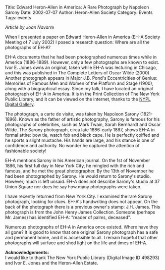 Title: Edward Heron-Allen in America: A Rare Photograph by Napoleon Sarony
Date: 2002-07-07
Author: Heron-Allen Society
Category: Events
Tags: events

*Article by Joan Navarre*

When I presented a paper on Edward Heron-Allen in America (EH-A Society Meeting of 7 July 2002) I posed a research question: Where are all the photographs of EH-A?

EH-A documents that he had been photographed numerous times while in America (1886-1889). However, only a few photographs are known to exist. Ivor E. Jones owns an original, taken while EH-A was lecturing in Chicago, and this was published in The Complete Letters of Oscar Wilde (2000). Another photograph appears in Major J.B. Pond's Eccentricities of Genius: Memories of Famous Men and Women of the Platform and Stage (1900), along with a biographical essay. Since my talk, I have located an original photograph of EH-A in America. It is in the Print Collection of The New York Public Library, and it can be viewed on the internet, thanks to the [NYPL Digital Gallery](http://digitalgallery.nypl.org/nypldigital/dgkeysearchdetail.cfm?trg=1&strucID=342756&imageID=498293&word=heron%20allen&s=1&notword=&d=&c=&f=&lWord=&lField=&sScope=&sLevel=&sLabel=&total=1&num=0&imgs=12&pNum=&pos=1).

The photograph, a carte de visite, was taken by Napoleon Sarony (1821-1896). Known as the father of artistic photography, Sarony is famous for his photographs of celebrities, such as Mark Twain, Sarah Bernhardt and Oscar Wilde. The Sarony photograph, circa late 1886-early 1887, shows EH-A in formal attire: bow tie, watch fob and black cape. He is perfectly coiffed and he sports a slight mustache. His hands are large, and his stance is one of confidence and authority. No wonder he captured the attention of fashionable society!

EH-A mentions Sarony in his American journal. On the 1st of November 1886, his first full day in New York City, he mingled with the rich and famous, and he met the great photographer. By the 13th of November he had been photographed by Sarony. He would return to Sarony's studio. However, much is left unsaid. EH-A does not describe Sarony's studio at 37 Union Square nor does he say how many photographs were taken.

I have recently returned from New York City. I examined the rare Sarony photograph, looking for clues. EH-A's handwriting does not appear. On the back of the photograph there is a previous owner's stamp: J.H. James. This photograph is from the John Henry James Collection. Someone (perhaps Mr. James) has identified EH-A: "reader of palms, deceased".

Numerous photographs of EH-A in America once existed. Where have they all gone? It is good to know that one original Sarony photograph has a safe and permanent home, and it is accessible to all. I remain hopeful that other photographs will surface and shed light on the life and times of EH-A.

**Acknowledgements:**  
I would like to thank The New York Public Library (Digital Image ID 498293) and Ivor E. Jones and the Heron-Allen Estate.
